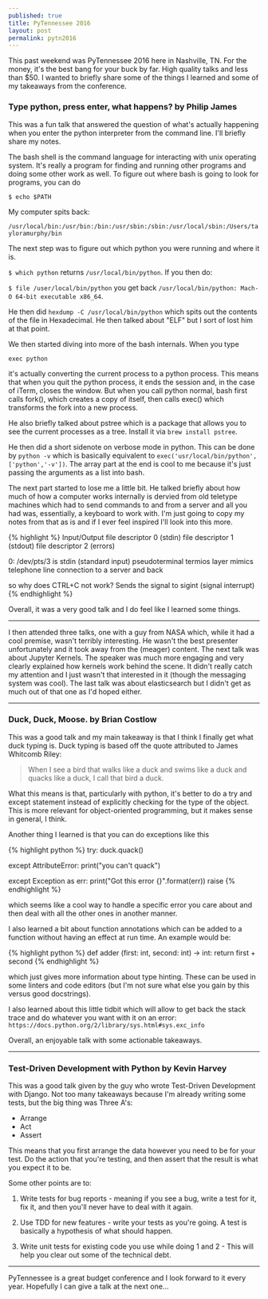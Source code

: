 ```yaml
---
published: true
title: PyTennessee 2016
layout: post
permalink: pytn2016
---
```

This past weekend was PyTennessee 2016 here in Nashville, TN. For the money, it's the best bang for your buck by far. High quality talks and less than $50. I wanted to briefly share some of the things I learned and some of my takeaways from the conference.

### Type python, press enter, what happens? by Philip James
This was a fun talk that answered the question of what's actually happening when you enter the python interpreter from the command line. I'll briefly share my notes.

The bash shell is the command language for interacting with unix operating system. It's really a program for finding and running other programs and doing some other work as well. To figure out where bash is going to look for programs, you can do 

`$ echo $PATH`

My computer spits back:

`/usr/local/bin:/usr/bin:/bin:/usr/sbin:/sbin:/usr/local/sbin:/Users/tayloramurphy/bin`

The next step was to figure out which python you were running and where it is.

`$ which python`  returns `/usr/local/bin/python`. If you then do:

`$ file /user/local/bin/python` you get back `/usr/local/bin/python: Mach-O 64-bit executable x86_64`. 

He then did `hexdump -C /usr/local/bin/python` which spits out the contents of the file in Hexadecimal. He then talked about "ELF" but I sort of lost him at that point.

We then started diving into more of the bash internals. When you type 

`exec python`

it's actually converting the current process to a python process. This means that when you quit the python process, it ends the session and, in the case of iTerm, closes the window. But when you call python normal, bash first calls fork(), which creates a copy of itself, then calls exec() which transforms the fork into a new process. 

He also briefly talked about pstree which is a package that allows you to see the current processes as a tree. Install it via `brew install pstree`.

He then did a short sidenote on verbose mode in python. This can be done by `python -v` which is basically equivalent to `exec('usr/local/bin/python', ['python','-v'])`. The array part at the end is cool to me because it's just passing the arguments as a list into bash.

The next part started to lose me a little bit. He talked briefly about how much of how a computer works internally is dervied from old teletype machines which had to send commands to and from a server and all you had was, essentially, a keyboard to work with. I'm just going to copy my notes from that as is and if I ever feel inspired I'll look into this more.

{% highlight %}
Input/Output
file descriptor 0 (stdin)
file descriptor 1 (stdout)
file descriptor 2 (errors)

0: /dev/pts/3 is stdin (standard input) pseudoterminal
termios layer mimics telephone line connection to a server and back

so why does CTRL+C not work? Sends the signal to sigint (signal interrupt)
{% endhighlight %}

Overall, it was a very good talk and I do feel like I learned some things.

---

I then attended three talks, one with a guy from NASA which, while it had a cool premise, wasn't terribly interesting. He wasn't the best presenter unfortunately and it took away from the (meager) content. The next talk was about Jupyter Kernels. The speaker was much more engaging and very clearly explained how kernels work behind the scene. It didn't really catch my attention and I just wasn't that interested in it (though the messaging system was cool). The last talk was about elasticsearch but I didn't get as much out of that one as I'd hoped either.

---
### Duck, Duck, Moose. by Brian Costlow
This was a good talk and my main takeaway is that I think I finally get what duck typing is. Duck typing is based off the quote attributed to James Whitcomb Riley:

> When I see a bird that walks like a duck and swims like a duck and quacks like a duck, I call that bird a duck.

What this means is that, particularly with python, it's better to do a try and except statement instead of explicitly checking for the type of the object. This is more relevant for object-oriented programming, but it makes sense in general, I think.

Another thing I learned is that you can do exceptions like this 

{% highlight python %}
try:
	duck.quack()

except AttributeError:
	print("you can't quack")

except Exception as err:
	print("Got this error {}".format(err))
	raise 
{% endhighlight %}

which seems like a cool way to handle a specific error you care about and then deal with all the other ones in another manner. 

I also learned a bit about function annotations which can be added to a function without having an effect at run time. An example would be:

{% highlight python %}
def adder (first: int, second: int) -> int:
	return first + second
{% endhighlight %}

which just gives more information about type hinting. These can be used in some linters and code editors (but I'm not sure what else you gain by this versus good docstrings).

I also learned about this little tidbit which will allow to get back the stack trace and do whatever you want with it on an error: `https://docs.python.org/2/library/sys.html#sys.exc_info`

Overall, an enjoyable talk with some actionable takeaways.

--- 
### Test-Driven Development with Python by Kevin Harvey
This was a good talk given by the guy who wrote Test-Driven Development with Django. Not too many takeaways because I'm already writing some tests, but the big thing was Three A's:

* Arrange
* Act
* Assert

This means that you first arrange the data however you need to be for your test. Do the action that you're testing, and then assert that the result is what you expect it to be.

Some other points are to:

1. Write tests for bug reports - meaning if you see a bug, write a test for it, fix it, and then you'll never have to deal with it again.

2. Use TDD for new features - write your tests as you're going. A test is basically a hypothesis of what should happen. 

3. Write unit tests for existing code you use while doing 1 and 2 - This will help you clear out some of the technical debt.

---
PyTennessee is a great budget conference and I look forward to it every year. Hopefully I can give a talk at the next one...

